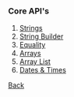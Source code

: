 ### Core API's

1. [Strings](strings/README.md)
1. [String Builder](string-builder/README.md)
1. [Equality]()
1. [Arrays]()
1. [Array List]()
1. [Dates & Times](dates-times/README.md)

[Back](../)
